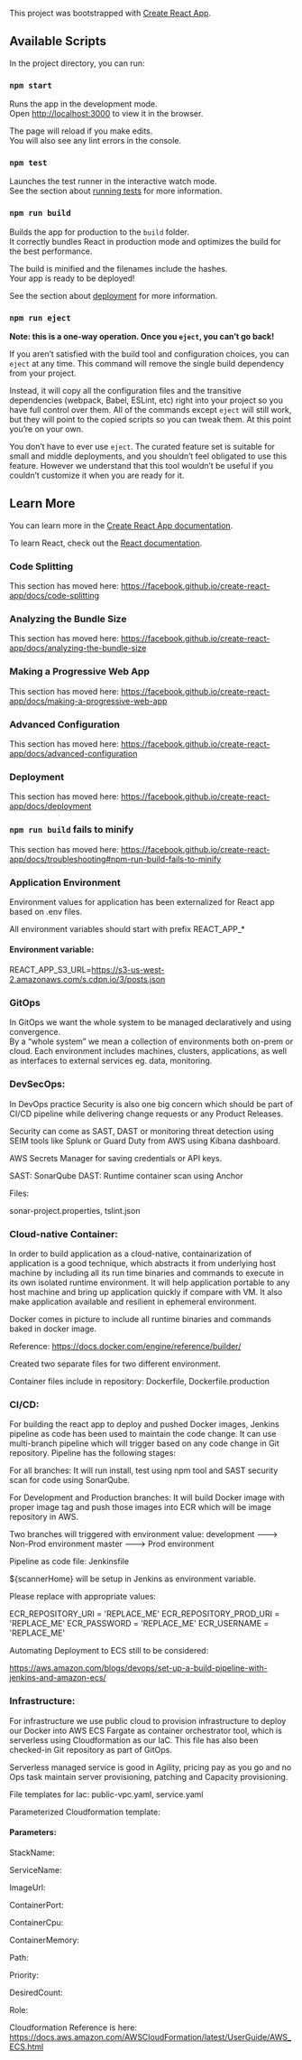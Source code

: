 This project was bootstrapped with [Create React App](https://github.com/facebook/create-react-app).

## Available Scripts

In the project directory, you can run:

### `npm start`

Runs the app in the development mode.<br />
Open [http://localhost:3000](http://localhost:3000) to view it in the browser.

The page will reload if you make edits.<br />
You will also see any lint errors in the console.

### `npm test`

Launches the test runner in the interactive watch mode.<br />
See the section about [running tests](https://facebook.github.io/create-react-app/docs/running-tests) for more information.

### `npm run build`

Builds the app for production to the `build` folder.<br />
It correctly bundles React in production mode and optimizes the build for the best performance.

The build is minified and the filenames include the hashes.<br />
Your app is ready to be deployed!

See the section about [deployment](https://facebook.github.io/create-react-app/docs/deployment) for more information.

### `npm run eject`

**Note: this is a one-way operation. Once you `eject`, you can’t go back!**

If you aren’t satisfied with the build tool and configuration choices, you can `eject` at any time. This command will remove the single build dependency from your project.

Instead, it will copy all the configuration files and the transitive dependencies (webpack, Babel, ESLint, etc) right into your project so you have full control over them. All of the commands except `eject` will still work, but they will point to the copied scripts so you can tweak them. At this point you’re on your own.

You don’t have to ever use `eject`. The curated feature set is suitable for small and middle deployments, and you shouldn’t feel obligated to use this feature. However we understand that this tool wouldn’t be useful if you couldn’t customize it when you are ready for it.

## Learn More

You can learn more in the [Create React App documentation](https://facebook.github.io/create-react-app/docs/getting-started).

To learn React, check out the [React documentation](https://reactjs.org/).

### Code Splitting

This section has moved here: https://facebook.github.io/create-react-app/docs/code-splitting

### Analyzing the Bundle Size

This section has moved here: https://facebook.github.io/create-react-app/docs/analyzing-the-bundle-size

### Making a Progressive Web App

This section has moved here: https://facebook.github.io/create-react-app/docs/making-a-progressive-web-app

### Advanced Configuration

This section has moved here: https://facebook.github.io/create-react-app/docs/advanced-configuration

### Deployment

This section has moved here: https://facebook.github.io/create-react-app/docs/deployment

### `npm run build` fails to minify

This section has moved here: https://facebook.github.io/create-react-app/docs/troubleshooting#npm-run-build-fails-to-minify

### Application Environment

Environment values for application has been externalized for React app based
on .env files.

All environment variables should start with prefix REACT_APP_*

#### Environment variable:

REACT_APP_S3_URL=https://s3-us-west-2.amazonaws.com/s.cdpn.io/3/posts.json 

### GitOps

In GitOps we want the whole system to be managed declaratively and using convergence.  
By a “whole system” we mean a collection of environments both on-prem or cloud. Each environment includes machines, clusters,
applications, as well as interfaces to external services eg. data, monitoring. 

### DevSecOps:

In DevOps practice Security is also one big concern which should be part of CI/CD
pipeline while delivering change requests or any Product Releases.

Security can come as SAST, DAST or monitoring threat detection using SEIM tools like Splunk
or Guard Duty from AWS using Kibana dashboard.

AWS Secrets Manager for saving credentials or API keys.

SAST: SonarQube
DAST: Runtime container scan using Anchor

Files:

sonar-project.properties, 
tslint.json

### Cloud-native Container:

In order to build application as a cloud-native, containarization of application is a good technique,
which abstracts it from underlying host machine by including all its run time binaries and commands to execute
in its own isolated runtime environment. It will help application portable to any host machine and
bring up application quickly if compare with VM. It also make application available and resilient in ephemeral
environment.

Docker comes in picture to include all runtime binaries and commands baked in 
docker image.

Reference: https://docs.docker.com/engine/reference/builder/

Created two separate files for two different environment.

Container files include in repository: Dockerfile, Dockerfile.production

### CI/CD:

For building the react app to deploy and pushed Docker images, Jenkins pipeline as code has been used
to maintain the code change. It can use multi-branch pipeline which will trigger based on any code change in
Git repository. Pipeline has the following stages:

For all branches: It will run install, test using npm tool and SAST security scan for code
using SonarQube.

For Development and Production branches: It will build Docker image with proper image tag
and push those images into ECR which will be image repository in AWS.

Two branches will triggered with environment value:
development ---> Non-Prod environment
master ---> Prod environment

Pipeline as code file: Jenkinsfile

${scannerHome} will be setup in Jenkins as environment variable.

Please replace with appropriate values:

ECR_REPOSITORY_URI = 'REPLACE_ME'
ECR_REPOSITORY_PROD_URI = 'REPLACE_ME'
ECR_PASSWORD = 'REPLACE_ME'
ECR_USERNAME = 'REPLACE_ME'

Automating Deployment to ECS still to be considered:

https://aws.amazon.com/blogs/devops/set-up-a-build-pipeline-with-jenkins-and-amazon-ecs/

### Infrastructure:

For infrastructure we use public cloud to provision infrastructure to deploy our Docker
into AWS ECS Fargate as container orchestrator tool, which is serverless using Cloudformation as our IaC. This file has also been 
checked-in Git repository as part of GitOps.

Serverless managed service is good in Agility, pricing pay as you go and no Ops task maintain
server provisioning, patching and Capacity provisioning.

File templates for Iac: public-vpc.yaml, service.yaml

Parameterized Cloudformation template:

#### Parameters:
  
  StackName:
  
  ServiceName:
 
  ImageUrl:
  
  ContainerPort:
  
  ContainerCpu:
  
  ContainerMemory:
  
  Path:
  
  Priority:
  
  DesiredCount:
  
  Role:

Cloudformation Reference is here: https://docs.aws.amazon.com/AWSCloudFormation/latest/UserGuide/AWS_ECS.html

